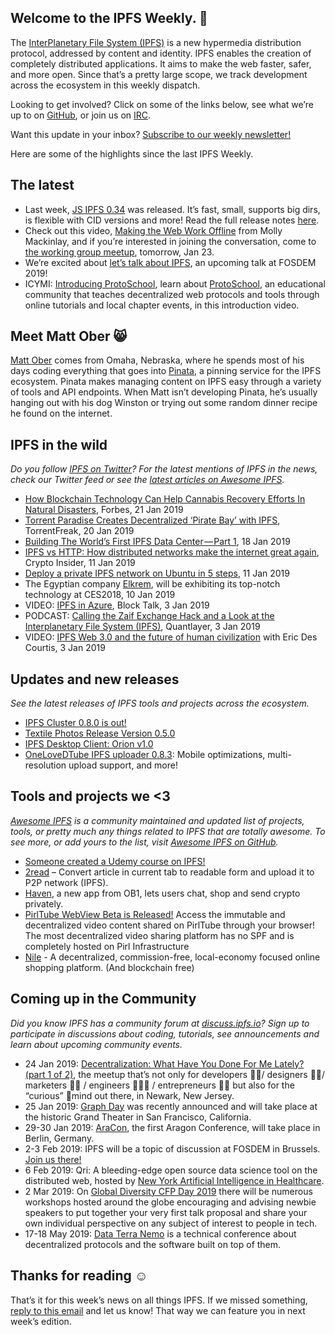 ## Welcome to the IPFS Weekly. 👋

The [InterPlanetary File System (IPFS)](https://ipfs.io/) is a new hypermedia distribution protocol, addressed by content and identity. IPFS enables the creation of completely distributed applications. It aims to make the web faster, safer, and more open. Since that’s a pretty large scope, we track development across the ecosystem in this weekly dispatch.

Looking to get involved? Click on some of the links below, see what we’re up to on [GitHub](https://github.com/ipfs), or join us on [IRC](https://riot.im/app/#/room/#ipfs:matrix.org).

Want this update in your inbox? [Subscribe to our weekly newsletter!](https://tinyletter.com/ipfsnewsletter)

Here are some of the highlights since the last IPFS Weekly.

## The latest

+ Last week, [JS IPFS 0.34](https://blog.ipfs.io/64-js-ipfs-0-34/) was released. It’s fast, small, supports big dirs, is flexible with CID versions and more! Read the full release notes [here](https://github.com/ipfs/js-ipfs/issues/1721). 
+ Check out this video, [Making the Web Work Offline](https://www.youtube.com/watch?list=PLuhRWgmPaHtRdiy0HKNy4UZ4dKVUVL_KG&time_continue=7&v=VllPpxVNH5k) from Molly Mackinlay, and if you’re interested in joining the conversation, come to [the working group meetup](https://github.com/ipfs/local-offline-collab/issues/7), tomorrow, Jan 23. 
+ We’re excited about [let’s talk about IPFS](https://fosdem.org/2019/schedule/event/the_new_internet/), an upcoming talk at FOSDEM 2019!
+ ICYMI: [Introducing ProtoSchool](https://www.youtube.com/watch?v=G5aiLkHZ7CM), learn about [ProtoSchool](https://proto.school/#/), an educational community that teaches decentralized web protocols and tools through online tutorials and local chapter events, in this introduction video.


## Meet Matt Ober 😸

[Matt Ober](https://twitter.com/MattOber1) comes from Omaha, Nebraska, where he spends most of his days coding everything that goes into [Pinata](https://pinata.cloud/), a pinning service for the IPFS ecosystem. Pinata makes managing content on IPFS easy through a variety of tools and API endpoints. When Matt isn’t developing Pinata, he’s usually hanging out with his dog Winston or trying out some random dinner recipe he found on the internet.

 
## IPFS in the wild
*Do you follow [IPFS on Twitter](https://twitter.com/IPFSbot)? For the latest mentions of IPFS in the news, check our Twitter feed or see the [latest articles on Awesome IPFS](https://awesome.ipfs.io/categories/articles/).* 


+ [How Blockchain Technology Can Help Cannabis Recovery Efforts In Natural Disasters](https://www.forbes.com/sites/andrebourque/2019/01/21/how-blockchain-technology-can-help-recovery-efforts-in-natural-disasters/#74c6b2ec1b54), Forbes, 21 Jan 2019
+ [Torrent Paradise Creates Decentralized ‘Pirate Bay’ with IPFS](https://torrentfreak.com/torrent-paradise-creates-decentralized-pirate-bay-with-ipfs-190120/), TorrentFreak, 20 Jan 2019
+ [Building The World’s First IPFS Data Center — Part 1](https://medium.com/@rtradetech/building-the-worlds-first-ipfs-data-center-part-1-6da08133b77c), 18 Jan 2019
+ [IPFS vs HTTP: How distributed networks make the internet great again](https://cryptoinsider.com/distributed-networks-internet/), Crypto Insider, 11 Jan 2019
+ [Deploy a private IPFS network on Ubuntu in 5 steps](https://medium.com/@s_van_laar/deploy-a-private-ipfs-network-on-ubuntu-in-5-steps-5aad95f7261b), 11 Jan 2019
+ The Egyptian company [Elkrem](https://twitter.com/ElkremInc), will be exhibiting its top-notch technology at CES2018, 10 Jan 2019
+ VIDEO: [IPFS in Azure](https://channel9.msdn.com/Shows/Blocktalk/IPFS-in-Azure), Block Talk, 3 Jan 2019
+ PODCAST: [Calling the Zaif Exchange Hack and a Look at the Interplanetary File System (IPFS)](https://medium.com/@QuantLayer/zaif-exchange-hack-and-how-we-called-it-two-months-ago-and-the-interplanetary-file-system-ipfs-532e742c4f53), Quantlayer, 3 Jan 2019
+ VIDEO: [IPFS Web 3.0 and the future of human civilization](https://www.youtube.com/watch?v=xmAedcmhUvI&feature=youtu.be) with Eric Des Courtis, 3 Jan 2019

## Updates and new releases
*See the latest releases of IPFS tools and projects across the ecosystem.*

+ [IPFS Cluster 0.8.0 is out!](https://cluster.ipfs.io/news/0.8.0_release/)
+ [Textile Photos Release Version 0.5.0](https://medium.com/textileio/textile-photos-release-version-0-5-0-5baed6a9d993)
+ [IPFS Desktop Client: Orion v1.0](https://blog.siderus.io/ipfs-desktop-client-orion-v1-0-b9c63411b732)
+ [OneLoveDTube IPFS uploader 0.8.3](https://steemit.com/onelovedtube/@techcoderx/onelovedtube-ipfs-uploader-0-8-3-mobile-optimizations-multi-resolution-upload-support-and-more): Mobile optimizations, multi-resolution upload support, and more!


## Tools and projects we <3
*[Awesome IPFS](https://awesome.ipfs.io/) is a community maintained and updated list of projects, tools, or pretty much any things related to IPFS that are totally awesome. To see more, or add yours to the list, visit [Awesome IPFS on GitHub](https://github.com/ipfs/awesome-ipfs).* 

+ [Someone created a Udemy course on IPFS!](https://www.udemy.com/ipfs-nextgen-web-develop-deploy-integrate/) 
+ [2read](https://addons.mozilla.org/en-US/firefox/addon/2read/) – Convert article in current tab to readable form and upload it to P2P network (IPFS).
+ [Haven](https://bitcoinmagazine.com/articles/haven-new-app-ob1-lets-users-chat-shop-and-send-crypto-privately/), a new app from OB1, lets users chat, shop and send crypto privately.
+ [PirlTube WebView Beta is Released!](https://pirltube.com/ipns/QmPq5wsJx28EJaGHHxkBzbRgufVK3scJey2oM886iUQ175/#/videos) Access the immutable and decentralized video content shared on PirlTube through your browser! The most decentralized video sharing platform has no SPF and is completely hosted on Pirl Infrastructure
+ [Nile](https://medium.com/nile-shopping/nile-954c92a56d93) - A decentralized, commission-free, local-economy focused online shopping platform. (And blockchain free)



## Coming up in the Community
*Did you know IPFS has a community forum at [discuss.ipfs.io](https://discuss.ipfs.io/)? Sign up to participate in discussions about coding, tutorials, see announcements and learn about upcoming community events.*


+ 24 Jan 2019: [Decentralization: What Have You Done For Me Lately? (part 1 of 2)](https://www.meetup.com/Blockstack-Newark-the-New-Internet-for-Decentralized-Apps/events/257129587/?_xtd=gqFyqTE4NzU3MjE5NKFwo3dlYg&from=ref), the meetup that’s not only for developers 👨‍💻/ designers 👨‍🎨/ marketers 👨‍💼 / engineers 👩🏽‍🔧 / entrepreneurs 👩‍💼 but also for the “curious” 🦄mind out there, in Newark, New Jersey.
+ 25 Jan 2019: [Graph Day](https://thegraph.com/graphday) was recently announced and will take place at the historic Grand Theater in San Francisco, California.
+ 29-30 Jan 2019: [AraCon](https://blog.aragon.org/announcing-aracon-the-aragon-conference/), the first Aragon Conference, will take place in Berlin, Germany.
+ 2-3 Feb 2019: IPFS will be a topic of discussion at FOSDEM in Brussels. [Join us there!](https://fosdem.org/2019/)
+ 6 Feb 2019: Qri: A bleeding-edge open source data science tool on the distributed web, hosted by [New York Artificial Intelligence in Healthcare](https://www.meetup.com/NYHAIS/events/257935451/).
+ 2 Mar 2019: On [Global Diversity CFP Day 2019](https://www.globaldiversitycfpday.com/) there will be numerous workshops hosted around the globe encouraging and advising newbie speakers to put together your very first talk proposal and share your own individual perspective on any subject of interest to people in tech.
+ 17-18 May 2019: [Data Terra Nemo](https://dtn.is/) is a technical conference about decentralized protocols and the software built on top of them.

## Thanks for reading ☺️

That’s it for this week’s news on all things IPFS. If we missed something, [reply to this email](mailto:newsletter@ipfs.io) and let us know! That way we can feature you in next week’s edition. 
